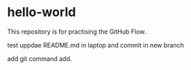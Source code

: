 # hello-world
This repository is for practising the GitHub Flow.

test uppdae README.md in laptop and commit in new branch

add git command add.

